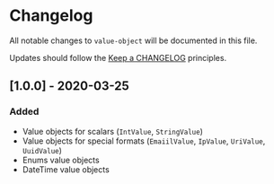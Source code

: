 # Changelog

All notable changes to `value-object` will be documented in this file.

Updates should follow the [Keep a CHANGELOG](http://keepachangelog.com/) principles.

<!--
## [X.Y.Z] - YYYY-MM-DD
### Added
- Nothing

### Deprecated
- Nothing

### Fixed
- Nothing

### Removed
- Nothing

### Security
- Nothing
-->

## [1.0.0] - 2020-03-25
### Added
- Value objects for scalars (`IntValue`, `StringValue`)
- Value objects for special formats (`EmaiilValue`, `IpValue`, `UriValue`, `UuidValue`)
- Enums value objects
- DateTime value objects
